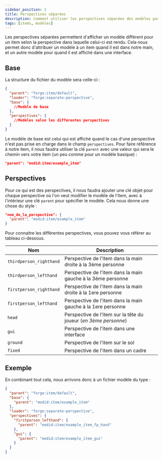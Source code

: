 ```yaml
---
sidebar_position: 2
title: Perspectives séparées
description: Comment utiliser les perspectives séparées des modèles pour les items ?
tags: [items, modèles]
---
```


Les perspectives séparées permettent d'afficher un modèle différent pour un item selon la perspective dans laquelle celui-ci est rendu. Cela nous permet donc d'attribuer un modèle à un item quand il est dans notre main, et un autre modèle pour quand il est affiché dans une interface.

## Base

La structure du fichier du modèle sera celle-ci :

```json
{
  "parent": "forge:item/default",
  "loader": "forge:separate-perspective",
  "base": {
    //Modèle de base
  },
  "perspectives": {
    //Modèles selon les différentes perspectives
  }
}
```

Le modèle de base est celui qui est affiché quand le cas d'une perspective n'est pas prise en charge dans le champ `perspectives`. Pour faire référence à notre item, il nous faudra utiliser la clé `parent` avec une valeur qui sera   le chemin vers votre item (un peu comme pour un modèle basique) :

```json
"parent": "modid:item/example_item"
```

## Perspectives

Pour ce qui est des perspectives, il nous faudra ajouter une clé objet pour chaque perspective où l'on veut modifier le modèle de l'item, avec à l'intérieur une clé `parent` pour spécifier le modèle. Cela nous donne une chose du style :

```json
"nom_de_la_perspective": {
  "parent": "modid:item/example_item"
}
```

Pour connaitre les différentes perspectives, vous pouvez vous référer au tableau ci-dessous.

| Nom                     | Description                                                      |
|-------------------------|------------------------------------------------------------------|
| `thirdperson_righthand` | Perspective de l'item dans la main droite à la 3ème personne     |
| `thirdperson_lefthand`  | Perspective de l'item dans la main gauche à la 3ème personne     |
| `firstperson_righthand` | Perspective de l'item dans la main droite à la 1ere personne     |
| `firstperson_lefthand`  | Perspective de l'item dans la main gauche à la 1ere personne     |
| `head`                  | Perspective de l'item sur la tête du joueur (_en 3ème personne_) |
| `gui`                   | Perspective de l'item dans une interface                         |
| `ground`                | Perspective de l'item sur le sol                                 |
| `fixed`                 | Perspective de l'item dans un cadre                              |

## Exemple

En combinant tout cela, nous arrivons donc à un fichier modèle du type :

```json
{
  "parent": "forge:item/default",
  "base": {
    "parent": "modid:item/example_item"
  },
  "loader": "forge:separate-perspective",
  "perspectives": {
    "firstperson_lefthand": {
      "parent": "modid:item/example_item_fp_hand"
    },
    "gui": {
      "parent": "modid:item/example_item_gui"
    }
  }
}
```